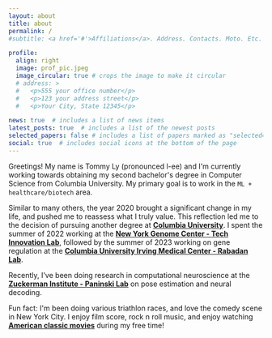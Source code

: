 ```yaml
---
layout: about
title: about
permalink: /
#subtitle: <a href='#'>Affiliations</a>. Address. Contacts. Moto. Etc.

profile:
  align: right
  image: prof_pic.jpeg
  image_circular: true # crops the image to make it circular
  # address: >
  #   <p>555 your office number</p>
  #   <p>123 your address street</p>
  #   <p>Your City, State 12345</p>

news: true  # includes a list of news items
latest_posts: true  # includes a list of the newest posts
selected_papers: false # includes a list of papers marked as "selected={true}"
social: true  # includes social icons at the bottom of the page
---
```


Greetings! My name is Tommy Ly (pronounced l-ee) and I'm currently working towards obtaining my second bachelor's degree in Computer Science from Columbia University. My primary goal is to work in the `ML + healthcare/biotech` area.

Similar to many others, the year 2020 brought a significant change in my life, and pushed me to reassess what I truly value. This reflection led me to the decision of pursuing another degree at **[Columbia University](https://www.columbia.edu/)**. I spent the summer of 2022 working at the **[New York Genome Center - Tech Innovation Lab](https://www.nygenome.org/labs/technology-innovation-lab/#overview)**, followed by the summer of 2023 working on gene regulation at the **[Columbia University Irving Medical Center - Rabadan Lab](https://www.rabadanlab.org/)**. 

Recently, I've been doing research in computational neuroscience at the **[Zuckerman Institute - Paninski Lab](https://zuckermaninstitute.columbia.edu/liam-paninski-phd)** on pose estimation and neural decoding.

Fun fact: I'm been doing various triathlon races, and love the comedy scene in New York City. I enjoy film score, rock n roll music, and enjoy watching **[American classic movies](https://www.imdb.com/list/ls074808109/)** during my free time!
